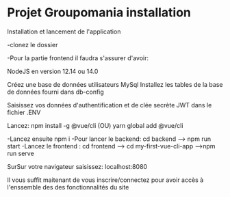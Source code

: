 # Projet Groupomania installation


Installation et lancement de l'application

-clonez le dossier

-Pour la partie frontend il faudra s'assurer d'avoir:

NodeJS en version 12.14 ou 14.0 

Créez une base de données utilisateurs MySql
Installez les tables de la base de données fourni dans db-config

Saisissez vos données d'authentification et de clée secrète JWT dans le fichier .ENV

Lancez:
 npm install -g @vue/cli 
 (OU) 
 yarn global add @vue/cli

-Lancez ensuite npm i 
-Pour lancer le backend: cd backend --> npm run start
-Lancez le frontend : cd frontend --> cd my-first-vue-cli-app -->npm run serve

SurSur votre navigateur saisissez: localhost:8080

Il vous suffit maitenant de vous inscrire/connectez pour avoir accès à l'enssemble des des fonctionnalités du site